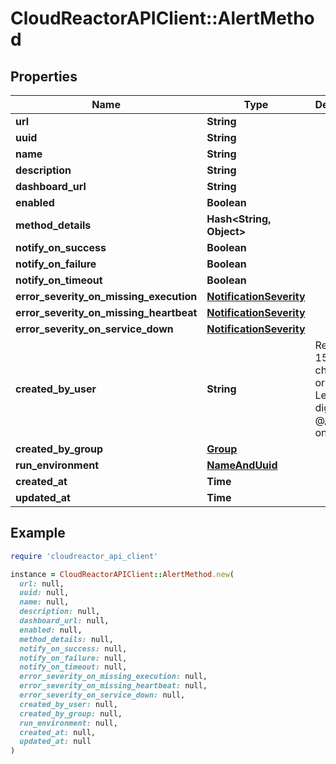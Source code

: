 # CloudReactorAPIClient::AlertMethod

## Properties

| Name | Type | Description | Notes |
| ---- | ---- | ----------- | ----- |
| **url** | **String** |  | [readonly] |
| **uuid** | **String** |  | [readonly] |
| **name** | **String** |  |  |
| **description** | **String** |  | [optional] |
| **dashboard_url** | **String** |  | [readonly] |
| **enabled** | **Boolean** |  | [optional] |
| **method_details** | **Hash&lt;String, Object&gt;** |  | [readonly] |
| **notify_on_success** | **Boolean** |  | [optional] |
| **notify_on_failure** | **Boolean** |  | [optional] |
| **notify_on_timeout** | **Boolean** |  | [optional] |
| **error_severity_on_missing_execution** | [**NotificationSeverity**](NotificationSeverity.md) |  | [optional] |
| **error_severity_on_missing_heartbeat** | [**NotificationSeverity**](NotificationSeverity.md) |  | [optional] |
| **error_severity_on_service_down** | [**NotificationSeverity**](NotificationSeverity.md) |  | [optional] |
| **created_by_user** | **String** | Required. 150 characters or fewer. Letters, digits and @/./+/-/_ only. | [readonly] |
| **created_by_group** | [**Group**](Group.md) |  | [readonly] |
| **run_environment** | [**NameAndUuid**](NameAndUuid.md) |  | [optional] |
| **created_at** | **Time** |  | [readonly] |
| **updated_at** | **Time** |  | [readonly] |

## Example

```ruby
require 'cloudreactor_api_client'

instance = CloudReactorAPIClient::AlertMethod.new(
  url: null,
  uuid: null,
  name: null,
  description: null,
  dashboard_url: null,
  enabled: null,
  method_details: null,
  notify_on_success: null,
  notify_on_failure: null,
  notify_on_timeout: null,
  error_severity_on_missing_execution: null,
  error_severity_on_missing_heartbeat: null,
  error_severity_on_service_down: null,
  created_by_user: null,
  created_by_group: null,
  run_environment: null,
  created_at: null,
  updated_at: null
)
```

